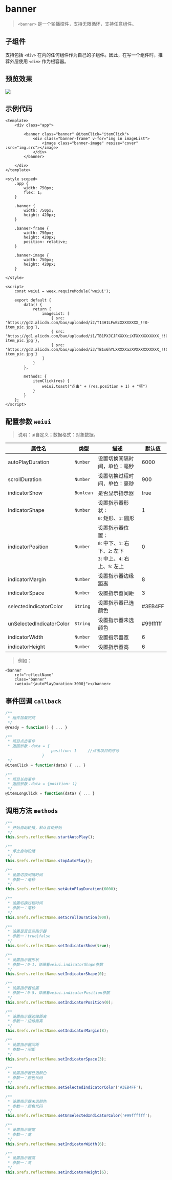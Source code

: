 # banner

> `<banner>` 是一个轮播控件，支持无限循环，支持任意组件。

## 子组件

支持包括 `<div>` 在内的任何组件作为自己的子组件。因此，在写一个组件时，推荐外层使用 `<div>` 作为根容器。

## 预览效果

![](./media/ezgif-4-fd5c0ccc0e.gif)

## 示例代码

```vue
<template>
    <div class="app">

        <banner class="banner" @itemClick="itemClick">
            <div class="banner-frame" v-for="img in imageList">
                <image class="banner-image" resize="cover" :src="img.src"></image>
            </div>
        </banner>

    </div>
</template>

<style scoped>
    .app {
        width: 750px;
        flex: 1;
    }

    .banner {
        width: 750px;
        height: 420px;
    }

    .banner-frame {
        width: 750px;
        height: 420px;
        position: relative;
    }

    .banner-image {
        width: 750px;
        height: 420px;
    }

</style>

<script>
    const weiui = weex.requireModule('weiui');

    export default {
        data() {
            return {
                imageList: [
                    { src: 'https://gd2.alicdn.com/bao/uploaded/i2/T14H1LFwBcXXXXXXXX_!!0-item_pic.jpg'},
                    { src: 'https://gd1.alicdn.com/bao/uploaded/i1/TB1PXJCJFXXXXciXFXXXXXXXXXX_!!0-item_pic.jpg'},
                    { src: 'https://gd3.alicdn.com/bao/uploaded/i3/TB1x6hYLXXXXXazXVXXXXXXXXXX_!!0-item_pic.jpg'}
                ]
            }
        },

        methods: {
            itemClick(res) {
                weiui.toast("点击" + (res.position + 1) + "项")
            }
        }
    };
</script>
```


## 配置参数 `weiui`
>说明：ui自定义；数据格式：对象数据。

| 属性名           | 类型     | 描述                          | 默认值     |
| ------------- | ------ | -------------------------- | ------- |
| autoPlayDuration |`Number`  | 设置切换间隔时间，单位：毫秒           | 6000      |
| scrollDuration |`Number`  | 设置切换过程时间，单位：毫秒           | 900     |
| indicatorShow |`Boolean`  | 是否显示指示器           | true     |
| indicatorShape |`Number`  | 设置指示器形状：<br/>`0`: 矩形、`1`: 圆形           | 1       |
| indicatorPosition |`Number`  | 设置指示器位置：<br/>`0`: 中下、`1`: 右下、`2`: 左下<br/>`3`: 中上、`4`: 右上、`5`: 左上           | 0       |
| indicatorMargin |`Number`  | 设置指示器边缘距离           | 8      |
| indicatorSpace |`Number`  | 设置指示器间距           | 3       |
| selectedIndicatorColor |`String`  | 设置指示器已选颜色           | #3EB4FF       |
| unSelectedIndicatorColor |`String`  | 设置指示器未选颜色           | #99ffffff      |
| indicatorWidth |`Number`  | 设置指示器宽           | 6      |
| indicatorHeight |`Number`  | 设置指示器高           | 6      |

> 例如：

```vue
<banner 
    ref="reflectName"
    class="banner" 
    :weiui="{autoPlayDuration:3000}"></banner>
```

## 事件回调 `callback`

``` js
/**
 * 组件加载完成
 */
@ready = function() { ... }

/**
 * 项目点击事件
 * 返回参数：data = {
                    position: 1     //点击项目的序号
                }
 */
@itemClick = function(data) { ... }

/**
 * 项目长按事件
 * 返回参数：data = {position: 1}
 */
@itemLongClick = function(data) { ... }
```

## 调用方法 `methods`

```js
/**
 * 开始自动轮播，默认自动开始
 */
this.$refs.reflectName.startAutoPlay();

/**
 * 停止自动轮播
 */
this.$refs.reflectName.stopAutoPlay();

/**
 * 设置切换间隔时间
 * 参数一：毫秒
 */
this.$refs.reflectName.setAutoPlayDuration(6000);

/**
 * 设置切换过程时间
 * 参数一：毫秒
 */
this.$refs.reflectName.setScrollDuration(900);

/**
 * 设置是否显示指示器
 * 参数一：true|false
 */
this.$refs.reflectName.setIndicatorShow(true);

/**
 * 设置指示器形状
 * 参数一：0-1，详细看weiui.indicatorShape参数
 */
this.$refs.reflectName.setIndicatorShape(0);

/**
 * 设置指示器位置
 * 参数一：0-5，详细看weiui.indicatorPosition参数
 */
this.$refs.reflectName.setIndicatorPosition(0);

/**
 * 设置指示器边缘距离
 * 参数一：边缘距离
 */
this.$refs.reflectName.setIndicatorMargin(8);

/**
 * 设置指示器间距
 * 参数一：间距
 */
this.$refs.reflectName.setIndicatorSpace(3);

/**
 * 设置指示器已选颜色
 * 参数一：颜色代码
 */
this.$refs.reflectName.setSelectedIndicatorColor('#3EB4FF');

/**
 * 设置指示器未选颜色
 * 参数一：颜色代码
 */
this.$refs.reflectName.setUnSelectedIndicatorColor('#99ffffff');

/**
 * 设置指示器宽
 * 参数一：宽
 */
this.$refs.reflectName.setIndicatorWidth(6);

/**
 * 设置指示器高
 * 参数一：高
 */
this.$refs.reflectName.setIndicatorHeight(6);
```


